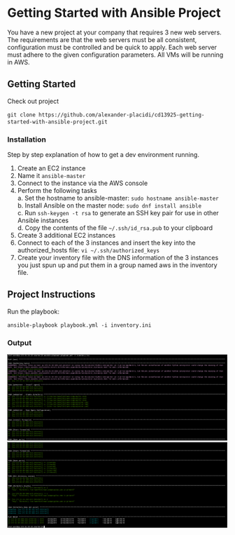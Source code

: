 # Getting Started with Ansible Project

You have a new project at your company that requires 3 new web servers. The requirements are that the web servers must be all consistent, configuration must be controlled and be quick to apply. Each web server must adhere to the given configuration parameters. All VMs will be running in AWS.

## Getting Started

Check out project
```
git clone https://github.com/alexander-placidi/cd13925-getting-started-with-ansible-project.git
```

### Installation

Step by step explanation of how to get a dev environment running.

1. Create an EC2 instance
2. Name it `ansible-master`
3. Connect to the instance via the AWS console
4. Perform the following tasks  
    a. Set the hostname to ansible-master: `sudo hostname ansible-master`    
    b. Install Ansible on the master node: `sudo dnf install ansible`   
    c. Run `ssh-keygen -t rsa` to generate an SSH key pair for use in other Ansible instances   
    d. Copy the contents of the file `~/.ssh/id_rsa.pub` to your clipboard      
5. Create 3 additional EC2 instances
6. Connect to each of the 3 instances and insert the key into the authorized_hosts file: `vi ~/.ssh/authorized_keys`    
7. Create your inventory file with the DNS information of the 3 instances you just spun up and put them in a group named aws in the inventory file.

## Project Instructions

Run the playbook: 
```
ansible-playbook playbook.yml -i inventory.ini
```
### Output

![console output](screenshots/ansible_output_1.png)
![console output](screenshots/ansible_output_2.png)